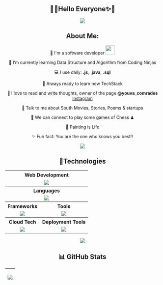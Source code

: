 <h2 align='center'> 🚀✨Hello Everyone✨🚀</h2>
<p align="center"><img src= 'https://capsule-render.vercel.app/api?type=rect&color=gradient&height=2.5'/></p>       
<div align="center">
  <h2>About Me:</h2>
  <p>🏦 I'm a software developer <img src="https://media.giphy.com/media/WUlplcMpOCEmTGBtBW/giphy.gif" width="30"></p>
  <p>📝 I’m currently learning Data Structure and Algorithm from Coding Ninjas</p>
  <p>💻 I use daily: <strong>.js</strong>, <strong>.java</strong>, <strong>.sql</strong></p>
  <p>👀 Always ready to learn new TechStack</p>
  <p>📖 I love to read and write thoughts, owner of the page <strong>@youva_comrades</strong> <a href="https://www.instagram.com/youva_comrades/">Instagram</a></p>
  <p>💬 Talk to me about South Movies, Stories, Poems & startups</p>
  <p>👯 We can connect to play some games of Chess ♟</p>
  <p>🎨 Painting is Life</p>
  <p>✨ Fun fact: You are the one who knows you best!!</p>
</div>

<p align="center"><img src= 'https://capsule-render.vercel.app/api?type=rect&color=gradient&height=2.5'/></p>

<h2 align="center">🔮Technologies</h2>
 
<table align="center" cellspacing="10">
  <tr>
    <th colspan="2"><strong>Web Development</strong></th>
  </tr>
  <tr>
    <td colspan="2" align="center">
      <img src="https://skillicons.dev/icons?i=html,css,bootstrap">
    </td>
  </tr>
  
  <tr>
    <th colspan="2"><strong>Languages</strong></th>
  </tr>
  <tr>
    <td colspan="2" align="center">
      <img src="https://skillicons.dev/icons?i=java,javascript,cpp,python&theme=dark">
    </td>
  </tr>
  
  <tr>
    <th><strong>Frameworks</strong></th>
    <th><strong>Tools</strong></th>
  </tr>
  <tr>
    <td align="center">
      <img src="https://skillicons.dev/icons?i=spring,express,nodejs,react,nextjs">
    </td>
    <td align="center">
      <img src="https://skillicons.dev/icons?i=vscode,eclipse,git,github&theme=dark">
    </td>
  </tr>
  
  <tr>
    <th><strong>Cloud Tech</strong></th>
    <th><strong>Deployment Tools</strong></th>
  </tr>
  <tr>
    <td align="center">
      <img src="https://skillicons.dev/icons?i=aws,gcp&theme=dark">
    </td>
    <td align="center">
      <img src="https://skillicons.dev/icons?i=kubernetes,docker&theme=dark">
    </td>
  </tr>
</table>



<p align="center"><img src= 'https://capsule-render.vercel.app/api?type=rect&color=gradient&height=2.5'/></p>


 <h2 align="center">📊 GitHub Stats</h2>

 <table align="center">
    <thead>
      <tr>
        <th>
          <p align="center"><img src="https://github-readme-stats.vercel.app/api?username=uniquesp&show_icons=true&theme=chartreuse-dark"></p>
        </th>
      </tr>
    </thead>
  </table>
